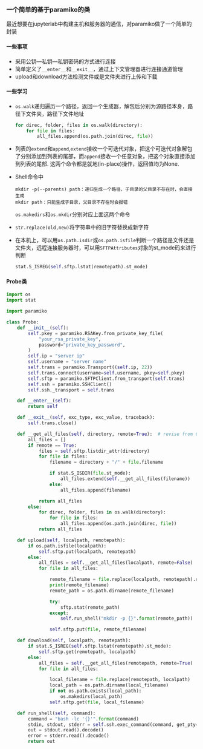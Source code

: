 ### 一个简单的基于paramiko的类

最近想要在jupyterlab中构建主机和服务器的通信，对paramiko做了一个简单的封装

#### 一些事项

- 采用公钥—私钥—私钥密码的方式进行连接
- 简单定义了`__enter__`和`__exit__`，通过上下文管理器进行连接通道管理
- upload和download方法检测文件或是文件夹进行上传和下载

#### 一些学习

- `os.walk`递归遍历一个路径，返回一个生成器，解包后分别为源路径本身，路径下文件夹，路径下文件地址

  ```python
  for direc, folder, files in os.walk(directory):
      for file in files:
          all_files.append(os.path.join(direc, file))
  ```

- 列表的`extend`和`append`,`extend`接收一个可迭代对象，把这个可迭代对象解包了分别添加到列表的尾部，而`append`接收一个任意对象，把这个对象直接添加到列表的尾部. 这两个命令都是就地(in-place)操作，返回值均为None. 

- Shell命令中

  ```shell
  mkdir -p(--parents) path：递归生成一个路径，子目录的父目录不存在时，会直接生成
  mkdir path：只能生成子目录，父目录不存在时会报错
  ```

  `os.makedirs`和`os.mkdir`分别对应上面这两个命令

- `str.replace(old,new)`将字符串中的旧字符替换成新字符

- 在本机上，可以用`os.path.isdir`或`os.path.isfile`判断一个路径是文件还是文件夹，远程连接服务器时，可以用`SFTPAttributes`对象的st_mode码来进行判断

  ```python
  stat.S_ISREG(self.sftp.lstat(remotepath).st_mode)
  ```



#### Probe类

```python
import os
import stat

import paramiko

class Probe:
    def __init__(self):
        self.pkey = paramiko.RSAKey.from_private_key_file(
            "your_rsa_private_key",
            password="private_key_password",
        )
        self.ip = "server ip"
        self.username = "server name"
        self.trans = paramiko.Transport((self.ip, 22))
        self.trans.connect(username=self.username, pkey=self.pkey)
        self.sftp = paramiko.SFTPClient.from_transport(self.trans)
        self.ssh = paramiko.SSHClient()
        self.ssh._transport = self.trans

    def __enter__(self):
        return self

    def __exit__(self, exc_type, exc_value, traceback):
        self.trans.close()

    def __get_all_files(self, directory, remote=True):  # revise from CSDN:littleRpl
        all_files = []
        if remote == True:
            files = self.sftp.listdir_attr(directory)
            for file in files:
                filename = directory + "/" + file.filename

                if stat.S_ISDIR(file.st_mode):
                    all_files.extend(self.__get_all_files(filename))
                else:
                    all_files.append(filename)

            return all_files
        else:
            for direc, folder, files in os.walk(directory):
                for file in files:
                    all_files.append(os.path.join(direc, file))
            return all_files

    def upload(self, localpath, remotepath):
        if os.path.isfile(localpath):
            self.sftp.put(localpath, remotepath)
        else:
            all_files = self.__get_all_files(localpath, remote=False)
            for file in all_files:

                remote_filename = file.replace(localpath, remotepath).replace("\\", "/")
                print(remote_filename)
                remote_path = os.path.dirname(remote_filename)

                try:
                    sftp.stat(remote_path)
                except:
                    self.run_shell("mkdir -p {}".format(remote_path))

                self.sftp.put(file, remote_filename)

    def download(self, localpath, remotepath):
        if stat.S_ISREG(self.sftp.lstat(remotepath).st_mode):
            self.sftp.get(remotepath, localpath)
        else:
            all_files = self.__get_all_files(remotepath, remote=True)
            for file in all_files:

                local_filename = file.replace(remotepath, localpath)
                local_path = os.path.dirname(local_filename)
                if not os.path.exists(local_path):
                    os.makedirs(local_path)
                self.sftp.get(file, local_filename)

    def run_shell(self, command):
        command = "bash -lc '{}'".format(command)
        stdin, stdout, stderr = self.ssh.exec_command(command, get_pty=True)
        out = stdout.read().decode()
        error = stderr.read().decode()
        return out
```

